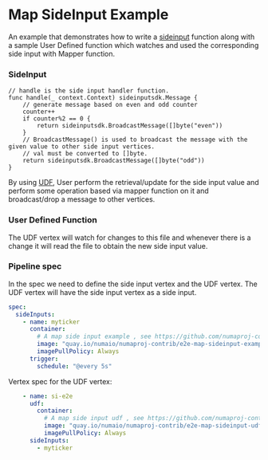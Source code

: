 # Map SideInput Example
An example that demonstrates how to write a [sideinput](https://numaflow.numaproj.io/user-guide/reference/side-inputs/) function along with a sample User Defined function which watches and used the corresponding side input with Mapper function.

### SideInput
```golang
// handle is the side input handler function.
func handle(_ context.Context) sideinputsdk.Message {
	// generate message based on even and odd counter
	counter++
	if counter%2 == 0 {
		return sideinputsdk.BroadcastMessage([]byte("even"))
	}
	// BroadcastMessage() is used to broadcast the message with the given value to other side input vertices.
	// val must be converted to []byte.
	return sideinputsdk.BroadcastMessage([]byte("odd"))
}
```

By using [UDF](#user-defined-function), User perform the retrieval/update for the side input value and perform some operation based via mapper function on it and broadcast/drop a message to other vertices.

### User Defined Function
The UDF vertex will watch for changes to this file and whenever there is a change it will read the file to obtain the new side input value.

### Pipeline spec
In the spec we need to define the side input vertex and the UDF vertex. The UDF vertex will have the side input vertex as a side input.

```yaml
spec:
  sideInputs:
    - name: myticker
      container:
        # A map side input example , see https://github.com/numaproj-contrib/e2e-tests-go/tree/main/map-side-input
        image: "quay.io/numaio/numaproj-contrib/e2e-map-sideinput-example:v0.0.2"
        imagePullPolicy: Always
      trigger:
        schedule: "@every 5s"
```
Vertex spec for the UDF vertex:
```yaml
    - name: si-e2e
      udf:
        container:
          # A map side input udf , see https://github.com/numaproj-contrib/e2e-tests-go/tree/main/map-side-input/udf
          image: "quay.io/numaio/numaproj-contrib/e2e-map-sideinput-udf:v0.0.2"
          imagePullPolicy: Always
      sideInputs:
        - myticker
```



